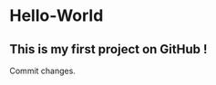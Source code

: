 # Hello-World
This is my first project on GitHub !
-----------------------------------------------
Commit changes.
